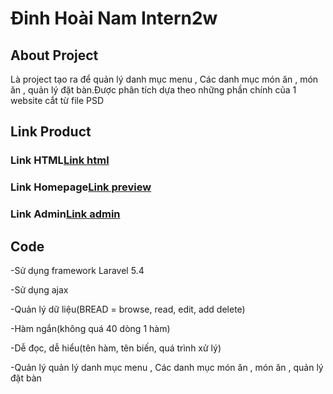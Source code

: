 <h1>Đinh Hoài Nam Intern2w</h1>

## About Project

<p> Là project tạo ra để quản lý danh mục menu , Các danh mục món ăn , món ăn , quản lý đặt bàn.Được phân tích dựa theo những phần chính của 1 website cắt từ file PSD </p>

## Link Product

<h3>Link HTML<a href="https://dinhhoainam23894.github.io/NamDH_internship2w/">Link html</a></h3>
<h3>Link Homepage<a href="http://laravelintern2w.herokuapp.com/">Link preview</a></h3>
<h3>Link Admin<a href="http://laravelintern2w.herokuapp.com/admin/">Link admin</a></h3>

## Code

-Sử dụng framework Laravel 5.4

-Sử dụng ajax

-Quản lý dữ liệu(BREAD = browse, read, edit, add delete)

-Hàm ngắn(không quá 40 dòng 1 hàm)

-Dễ đọc, dễ hiểu(tên hàm, tên biến, quá trình xử lý)

-Quản lý quản lý danh mục menu , Các danh mục món ăn , món ăn , quản lý đặt bàn

